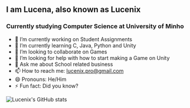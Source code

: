 ## I am Lucena, also known as Lucenix

### Currently studying Computer Science at University of Minho

- 🔭 I’m currently working on Student Assignments 
- 🌱 I’m currently learning C, Java, Python and Unity
- 👯 I’m looking to collaborate on Games
- 🤔 I’m looking for help with how to start making a Game on Unity
- 💬 Ask me about School related business
- 📫 How to reach me: lucenix.pro@gmail.com
- 😄 Pronouns: He/Him
- ⚡ Fun fact: Did you know?

![Lucenix's GitHub stats](https://github-readme-stats.vercel.app/api/top-langs/?username=lucenix&theme=blue-green)
